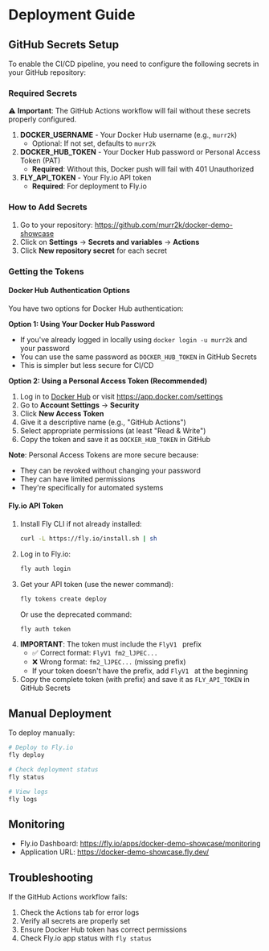 # Deployment Guide

## GitHub Secrets Setup

To enable the CI/CD pipeline, you need to configure the following secrets in your GitHub repository:

### Required Secrets

⚠️ **Important**: The GitHub Actions workflow will fail without these secrets properly configured.

1. **DOCKER_USERNAME** - Your Docker Hub username (e.g., `murr2k`)
   - Optional: If not set, defaults to `murr2k`
2. **DOCKER_HUB_TOKEN** - Your Docker Hub password or Personal Access Token (PAT)
   - **Required**: Without this, Docker push will fail with 401 Unauthorized
3. **FLY_API_TOKEN** - Your Fly.io API token
   - **Required**: For deployment to Fly.io

### How to Add Secrets

1. Go to your repository: https://github.com/murr2k/docker-demo-showcase
2. Click on **Settings** → **Secrets and variables** → **Actions**
3. Click **New repository secret** for each secret

### Getting the Tokens

#### Docker Hub Authentication Options

You have two options for Docker Hub authentication:

**Option 1: Using Your Docker Hub Password**
- If you've already logged in locally using `docker login -u murr2k` and your password
- You can use the same password as `DOCKER_HUB_TOKEN` in GitHub Secrets
- This is simpler but less secure for CI/CD

**Option 2: Using a Personal Access Token (Recommended)**
1. Log in to [Docker Hub](https://hub.docker.com) or visit https://app.docker.com/settings
2. Go to **Account Settings** → **Security**
3. Click **New Access Token**
4. Give it a descriptive name (e.g., "GitHub Actions")
5. Select appropriate permissions (at least "Read & Write")
6. Copy the token and save it as `DOCKER_HUB_TOKEN` in GitHub

**Note**: Personal Access Tokens are more secure because:
- They can be revoked without changing your password
- They can have limited permissions
- They're specifically for automated systems

#### Fly.io API Token
1. Install Fly CLI if not already installed:
   ```bash
   curl -L https://fly.io/install.sh | sh
   ```
2. Log in to Fly.io:
   ```bash
   fly auth login
   ```
3. Get your API token (use the newer command):
   ```bash
   fly tokens create deploy
   ```
   Or use the deprecated command:
   ```bash
   fly auth token
   ```
4. **IMPORTANT**: The token must include the `FlyV1 ` prefix
   - ✅ Correct format: `FlyV1 fm2_lJPEC...`
   - ❌ Wrong format: `fm2_lJPEC...` (missing prefix)
   - If your token doesn't have the prefix, add `FlyV1 ` at the beginning
5. Copy the complete token (with prefix) and save it as `FLY_API_TOKEN` in GitHub Secrets

## Manual Deployment

To deploy manually:

```bash
# Deploy to Fly.io
fly deploy

# Check deployment status
fly status

# View logs
fly logs
```

## Monitoring

- Fly.io Dashboard: https://fly.io/apps/docker-demo-showcase/monitoring
- Application URL: https://docker-demo-showcase.fly.dev/

## Troubleshooting

If the GitHub Actions workflow fails:

1. Check the Actions tab for error logs
2. Verify all secrets are properly set
3. Ensure Docker Hub token has correct permissions
4. Check Fly.io app status with `fly status`